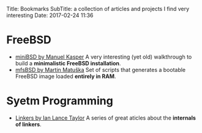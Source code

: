 Title: Bookmarks
SubTitle: a collection of articles and projects I find very interesting
Date: 2017-02-24 11:36


# FreeBSD
* [miniBSD by Manuel Kasper](https://neon1.net/misc/minibsd.html)
    A very interesting (yet old) walkthrough to build a **minimalistic FreeBSD installation**.
* [mfsBSD by Martin Matuška](http://mfsbsd.vx.sk/)
    Set of scripts that generates a bootable FreeBSD image loaded **entirely in RAM**.

# Syetm Programming
* [Linkers by Ian Lance Taylor](http://www.airs.com/blog/archives/38)
    A series of great aticles about the **internals of linkers**.

